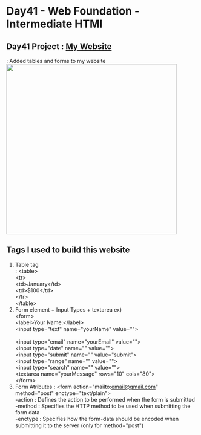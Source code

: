 # Day41 - Web Foundation - Intermediate HTMl
## Day41 Project : [My Website](index.html)
 : Added tables and forms to my website   
 <img src="" width="450" height="auto">
## Tags I used to build this website
  1. Table tag   
    : \<table\>   
        \<tr\>   
            \<td\>January\</td\>   
            \<td\>$100\</td\>   
        \</tr\>   
      \</table\>    
  2. Form element + Input Types + textarea
    ex)<Br> 
     \<form\><br>
          \<label\>Your Name:\</label\><br>
          \<input type="text" name="yourName" value=""\><br>     
          \<input type="email" name="yourEmail" value=""\><br>
          \<input type="date" name="" value=""\><br>
          \<input type="submit" name="" value="submit"\><br>
          \<input type="range" name="" value=""\><br>
          \<input type="search" name="" value=""\><br>
          \<textarea name="yourMessage" rows="10" cols="80"\></textarea><br>
    \</form\>   
  3. Form Atributes
    : \<form action="mailto:email@gmail.com" method="post" enctype="text/plain"\><br>
    -action : Defines the action to be performed when the form is submitted<br>
    -method : Specifies the HTTP method to be used when submitting the form data<br>
    -enctype : Specifies how the form-data should be encoded when submitting it to the server (only for method="post")<br>
